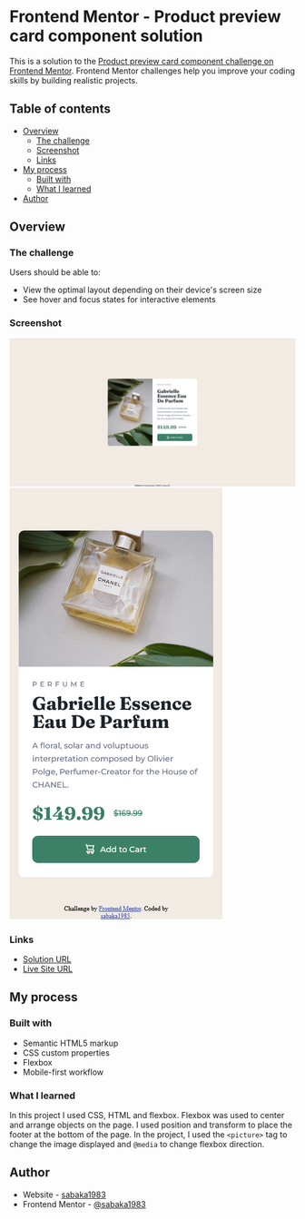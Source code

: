 # Frontend Mentor - Product preview card component solution

This is a solution to the [Product preview card component challenge on Frontend Mentor](https://www.frontendmentor.io/challenges/product-preview-card-component-GO7UmttRfa). Frontend Mentor challenges help you improve your coding skills by building realistic projects. 

## Table of contents

- [Overview](#overview)
  - [The challenge](#the-challenge)
  - [Screenshot](#screenshot)
  - [Links](#links)
- [My process](#my-process)
  - [Built with](#built-with)
  - [What I learned](#what-i-learned)
- [Author](#author)


## Overview

### The challenge

Users should be able to:

- View the optimal layout depending on their device's screen size
- See hover and focus states for interactive elements

### Screenshot

![](https://github.com/sabaka1983/Projects/blob/master/product-preview-card-component/images/product-preview-card-component-screenshot.png?raw=true)
![](https://github.com/sabaka1983/Projects/blob/master/product-preview-card-component/images/product-preview-card-component-screenshot-mobile.png?raw=true)


### Links

- [Solution URL](https://github.com/sabaka1983/Projects/tree/master/product-preview-card-component)
- [Live Site URL](https://sabaka1983.github.io/Projects/product-preview-card-component)

## My process

### Built with

- Semantic HTML5 markup
- CSS custom properties
- Flexbox
- Mobile-first workflow



### What I learned

In this project I used CSS, HTML and flexbox.
Flexbox was used to center and arrange objects on the page.
I used position and transform to place the footer at the bottom of the page.
In the project, I used the ``` <picture> ```  tag to change the image displayed and ``` @media ``` to change flexbox direction.



## Author

- Website - [sabaka1983](https://github.com/sabaka1983)
- Frontend Mentor - [@sabaka1983](https://www.frontendmentor.io/profile/sabaka1983)

